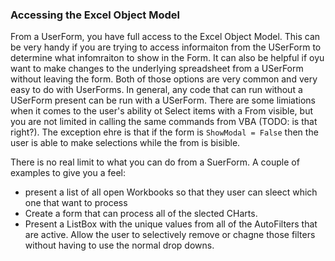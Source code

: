 ### Accessing the Excel Object Model

From a UserForm, you have full access to the Excel Object Model. This can be very handy if you are trying to access informaiton from the USerForm to determine what infomraiton to show in the Form. It can also be helpful if oyu want to make changes to the underlying spreadsheet from a USerForm without leaving the form. Both of those options are very common and very easy to do with UserForms. In general, any code that can run without a USerForm present can be run with a USerForm. There are some limiations when it comes to the user's ability ot Select items with a From visible, but you are not limited in calling the same commands from VBA (TODO: is that right?). The exception ehre is that if the form is `ShowModal = False` then the user is able to make selections while the from is bisible.

There is no real limit to what you can do from a SuerForm. A couple of examples to give you a feel:

- present a list of all open Workbooks so that they user can sleect which one that want to process
- Create a form that can process all of the slected CHarts.
- Present a ListBox with the unique values from all of the AutoFilters that are active. Allow the user to selectively remove or chagne those filters without having to use the normal drop downs.
